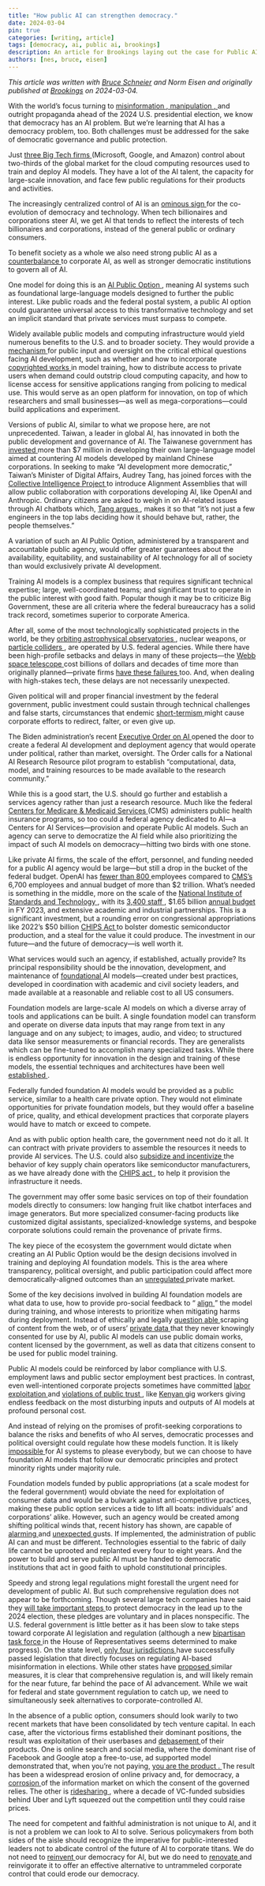```yaml
---
title: "How public AI can strengthen democracy."
date: 2024-03-04
pin: true
categories: [writing, article]
tags: [democracy, ai, public ai, brookings]
description: An article for Brookings laying out the case for Public AI as a tool to strengthen democracy.
authors: [nes, bruce, eisen]
---
```


*This article was written with [Bruce Schneier](https://www.schneier.com) and Norm Eisen and originally published at [Brookings](https://www.brookings.edu/articles/how-public-ai-can-strengthen-democracy/) on 2024-03-04.*


<p>
  With the world&rsquo;s focus turning to
  <a href="https://abcnews.go.com/Politics/ai-political-campaigns-raising-red-flags-2024-election/story?id=102480464" target="_blank">
      misinformation
  </a>
  <u>
      ,
  </u>
  <a href="https://www.washingtonpost.com/technology/2023/10/26/ai-election-2024-deepfake-pledge/" target="_blank">
      manipulation
  </a>
  <u>
      ,
  </u>
    and outright propaganda ahead of the 2024 U.S. presidential election, we know that democracy has an AI problem. But we&rsquo;re learning that AI has a democracy problem, too. Both challenges must be addressed for the sake of democratic governance and public protection.
</p>
<p>
  Just
  <a href="https://www.srgresearch.com/articles/quarterly-cloud-market-once-again-grows-by-10-billion-from-2022-meanwhile-little-change-at-the-top" target="_blank">
      three Big Tech firms
  </a>
    (Microsoft, Google, and Amazon) control about two-thirds of the global market for the cloud computing resources used to train and deploy AI models. They have a lot of the AI talent, the capacity for large-scale innovation, and face few public regulations for their products and activities.
</p>
<p>
  The increasingly centralized control of AI is an
  <a href="https://www.nytimes.com/2023/06/09/opinion/ai-big-tech-microsoft-google-duopoly.html" target="_blank">
      ominous sign
  </a>
    for the co-evolution of democracy and technology. When tech billionaires and corporations steer AI, we get AI that tends to reflect the interests of tech billionaires and corporations, instead of the general public or ordinary consumers.
</p>
<p>
  To benefit society as a whole we also need strong public AI as a
  <a href="https://slate.com/technology/2023/04/ai-public-option.html" target="_blank">
      counterbalance
  </a>
    to corporate AI, as well as stronger democratic institutions to govern all of AI.
</p>
<p>
  One model for doing this is an
  <a href="https://foreignpolicy.com/2023/06/12/ai-regulation-technology-us-china-eu-governance/" target="_blank">
      AI Public Option
  </a>
    , meaning AI systems such as foundational large-language models designed to further the public interest. Like public roads and the federal postal system, a public AI option could guarantee universal access to this transformative technology and set an implicit standard that private services must surpass to compete.
</p>
<p>
  Widely available public models and computing infrastructure would yield numerous benefits to the U.S. and to broader society. They would provide a
  <a href="https://foreignpolicy.com/2023/06/12/ai-regulation-technology-us-china-eu-governance/" target="_blank">
      mechanism
  </a>
    for public input and oversight on the critical ethical questions facing AI development, such as whether and how to incorporate
  <a href="https://www.theverge.com/23444685/generative-ai-copyright-infringement-legal-fair-use-training-data" target="_blank">
      copyrighted works
  </a>
    in model training, how to distribute access to private users when demand could outstrip cloud computing capacity, and how to license access for sensitive applications ranging from policing to medical use. This would serve as an open platform for innovation, on top of which researchers and small businesses&mdash;as well as mega-corporations&mdash;could build applications and experiment.
</p>
<p>
  Versions of public AI, similar to what we propose here, are not unprecedented. Taiwan, a leader in global AI, has innovated in both the public development and governance of AI. The Taiwanese government has
  <a href="https://www.bloomberg.com/news/articles/2024-01-25/taiwan-builds-own-ai-language-model-to-counter-china-s-influence" target="_blank">
      invested
  </a>
    more than $7 million in developing their own large-language model aimed at countering AI models developed by mainland Chinese corporations. In seeking to make &ldquo;AI development more democratic,&rdquo; Taiwan&rsquo;s Minister of Digital Affairs, Audrey Tang, has joined forces with the
  <a href="https://cip.org/alignmentassemblies" target="_blank">
      Collective Intelligence Project
  </a>
    to introduce Alignment Assemblies that will allow public collaboration with corporations developing AI, like OpenAI and Anthropic. Ordinary citizens are asked to weigh in on AI-related issues through AI chatbots which,
  <a href="https://time.com/collection/time100-ai/6308288/audrey-tang/" target="_blank">
      Tang argues
  </a>
    , makes it so that &ldquo;it&rsquo;s not just a few engineers in the top labs deciding how it should behave but, rather, the people themselves.&rdquo;
</p>
<p>
  A variation of such an AI Public Option, administered by a transparent and accountable public agency, would offer greater guarantees about the availability, equitability, and sustainability of AI technology for all of society than would exclusively private AI development.
</p>
<p>
  Training AI models is a complex business that requires significant technical expertise; large, well-coordinated teams; and significant trust to operate in the public interest with good faith. Popular though it may be to criticize Big Government, these are all criteria where the federal bureaucracy has a solid track record, sometimes superior to corporate America.
</p>
<p>
  After all, some of the most technologically sophisticated projects in the world, be they
  <a href="https://webb.nasa.gov/" target="_blank">
      orbiting astrophysical observatories
  </a>
    , nuclear weapons, or
  <a href="https://www.fnal.gov/" target="_blank">
      particle colliders
  </a>
    , are operated by U.S. federal agencies. While there have been high-profile setbacks and delays in many of these projects&mdash;the
  <a href="https://www.nytimes.com/2021/12/23/science/webb-nasa-launch-delay.html" target="_blank">
      Webb space telescope
  </a>
    cost billions of dollars and decades of time more than originally planned&mdash;private firms
  <a href="https://www.theverge.com/2019/11/26/20977968/google-graveyard-products-shut-down-dead-not-supported-discontinues-spring-cleaning" target="_blank">
      have
  </a>
  <a href="https://www.npr.org/2022/12/29/1145297807/crypto-crash-ftx-cryptocurrency-bitcoin" target="_blank">
      these
  </a>
  <a href="https://gizmodo.com/instagram-facebook-mark-zuckerberg-whatsapp-ai-1850232199" target="_blank">
      failures
  </a>
    too. And, when dealing with high-stakes tech, these delays are not necessarily unexpected.
</p>
<p>
  Given political will and proper financial investment by the federal government, public investment could sustain through technical challenges and false starts, circumstances that endemic
  <a href="https://www.forbes.com/sites/markmurphy/2022/09/12/short-termism-is-hurting-companies-and-costing-lives/?sh=7fbb66d79518" target="_blank">
      short-termism
  </a>
    might cause corporate efforts to redirect, falter, or even give up.
</p>
<p>
  The Biden administration&rsquo;s recent
  <a href="https://www.presidency.ucsb.edu/documents/executive-order-14110-safe-secure-and-trustworthy-development-and-use-artificial" target="_blank">
      Executive Order on AI
  </a>
    opened the door to create a federal AI development and deployment agency that would operate under political, rather than market, oversight. The Order calls for a National AI Research Resource pilot program to establish &ldquo;computational, data, model, and training resources to be made available to the research community.&rdquo;
</p>
<p>
  While this is a good start, the U.S. should go further and establish a services agency rather than just a research resource. Much like the federal
  <a href="https://www.medicare.gov/Pubs/pdf/11306-Medicare-Medicaid.pdf" target="_blank">
      Centers for Medicare &amp; Medicaid Services
  </a>
    (CMS) administers public health insurance programs, so too could a federal agency dedicated to AI&mdash;a Centers for AI Services&mdash;provision and operate Public AI models. Such an agency can serve to democratize the AI field while also prioritizing the impact of such AI models on democracy&mdash;hitting two birds with one stone.
</p>
<p>
  Like private AI firms, the scale of the effort, personnel, and funding needed for a public AI agency would be large&mdash;but still a drop in the bucket of the federal budget. OpenAI has
  <a href="https://www.wired.com/story/openai-staff-walk-protest-sam-altman/" target="_blank">
      fewer than 800
  </a>
    employees compared to
  <a href="https://www.cms.gov/files/document/cms-financial-report-fiscal-year-2023.pdf-0#:~:text=CMS%20has%20outlays%20of%20approximately,its%20work%20through%20third%20parties." target="_blank">
      CMS&rsquo;s
  </a>
    6,700 employees and annual budget of more than $2 trillion. What&rsquo;s needed is something in the middle, more on the scale of the
  <a href="https://www.nist.gov/director/pao/nist-general-information" target="_blank">
      National Institute of Standards and Technology
  </a>
    , with its
  <a href="https://www.nist.gov/director/pao/nist-general-information" target="_blank">
      3,400 staff
  </a>
    , $1.65 billion
  <a href="https://ww2.aip.org/fyi/2023/fy23-budget-outcomes-nist" target="_blank">
      annual budget
  </a>
    in FY 2023, and extensive academic and industrial partnerships. This is a significant investment, but a rounding error on congressional appropriations like 2022&rsquo;s $50 billion
  <a href="https://crsreports.congress.gov/product/pdf/R/R47523" target="_blank">
      CHIPS Act
  </a>
    to bolster domestic semiconductor production, and a steal for the value it could produce. The investment in our future&mdash;and the future of democracy&mdash;is well worth it.
</p>
<p>
  What services would such an agency, if established, actually provide? Its principal responsibility should be the innovation, development, and maintenance of
  <a href="https://www.adalovelaceinstitute.org/resource/foundation-models-explainer/" target="_blank">
      foundational
  </a>
    AI models&mdash;created under best practices, developed in coordination with academic and civil society leaders, and made available at a reasonable and reliable cost to all US consumers.
</p>
<p>
  Foundation models are large-scale AI models on which a diverse array of tools and applications can be built. A single foundation model can transform and operate on diverse data inputs that may range from text in any language and on any subject; to images, audio, and video; to structured data like sensor measurements or financial records. They are generalists which can be fine-tuned to accomplish many specialized tasks. While there is endless opportunity for innovation in the design and training of these models, the essential techniques and architectures have been well
  <a href="https://arxiv.org/pdf/2309.10020.pdf" target="_blank">
      established
  </a>
    .
</p>
<p>
  Federally funded foundation AI models would be provided as a public service, similar to a health care private option. They would not eliminate opportunities for private foundation models, but they would offer a baseline of price, quality, and ethical development practices that corporate players would have to match or exceed to compete.
</p>
<p>
  And as with public option health care, the government need not do it all. It can contract with private providers to assemble the resources it needs to provide AI services. The U.S. could also
  <a href="https://www.pwc.com/us/en/library/chips-act.html" target="_blank">
      subsidize and incentivize
  </a>
    the behavior of key supply chain operators like semiconductor manufacturers, as we have already done with the
  <a href="https://www.congress.gov/bill/117th-congress/house-bill/4346" target="_blank">
      CHIPS act
  </a>
    , to help it provision the infrastructure it needs.
</p>
<p>
  The government may offer some basic services on top of their foundation models directly to consumers: low hanging fruit like chatbot interfaces and image generators. But more specialized consumer-facing products like customized digital assistants, specialized-knowledge systems, and bespoke corporate solutions could remain the provenance of private firms.
</p>
<p>
  The key piece of the ecosystem the government would dictate when creating an AI Public Option would be the design decisions involved in training and deploying AI foundation models. This is the area where transparency, political oversight, and public participation could affect more democratically-aligned outcomes than an
  <a href="https://www.nytimes.com/2023/03/03/business/dealbook/lawmakers-ai-regulations.html" target="_blank">
      unregulated
  </a>
    private market.
</p>
<p>
  Some of the key decisions involved in building AI foundation models are what data to use, how to provide pro-social feedback to &ldquo;
  <a href="https://openai.com/blog/our-approach-to-alignment-research" target="_blank">
      align
  </a>
    &rdquo; the model during training, and whose interests to prioritize when mitigating harms during deployment. Instead of ethically and legally
  <a href="https://www.theverge.com/23444685/generative-ai-copyright-infringement-legal-fair-use-training-data" target="_blank">
      question
  </a>
  <a href="https://www.theverge.com/23444685/generative-ai-copyright-infringement-legal-fair-use-training-data" target="_blank">
      able
  </a>
    scraping of content from the web, or of users&rsquo;
  <a href="https://www.wired.com/story/facebook-trains-ai-your-data-opt-out/#:~:text=on%20Your%20Data.-,Opting%20Out%20May%20Be%20Futile,is%20the%20operative%20word%20here." target="_blank">
      private data
  </a>
    that they never knowingly consented for use by AI, public AI models can use public domain works, content licensed by the government, as well as data that citizens consent to be used for public model training.
</p>
<p>
  Public AI models could be reinforced by labor compliance with U.S. employment laws and public sector employment best practices. In contrast, even well-intentioned corporate projects sometimes have committed
  <a href="https://peopleofcolorintech.com/articles/big-tech-under-fire-democratic-lawmakers-probe-ceos-over-ai-ghost-worker-exploitation/" target="_blank">
      labor exploitation
  </a>
    and
  <a href="https://www.nytimes.com/2019/09/04/technology/google-youtube-fine-ftc.html" target="_blank">
      violations
  </a>
  <a href="https://www.ftc.gov/news-events/news/press-releases/2019/07/ftc-imposes-5-billion-penalty-sweeping-new-privacy-restrictions-facebook" target="_blank">
      of
  </a>
  <a href="https://www.bloomberg.com/news/articles/2021-07-30/amazon-given-record-888-million-eu-fine-for-data-privacy-breach" target="_blank">
      public
  </a>
  <a href="https://www.cnbc.com/2022/09/27/sec-fines-oracle-23-million-alleging-the-company-bribed-foreign-officials.html" target="_blank">
      trust
  </a>
    , like
  <a href="https://www.theguardian.com/technology/2023/aug/02/ai-chatbot-training-human-toll-content-moderator-meta-openai" target="_blank">
      Kenyan
  </a>
    gig workers giving endless feedback on the most disturbing inputs and outputs of AI models at profound personal cost.
</p>
<p>
  And instead of relying on the promises of profit-seeking corporations to balance the risks and benefits of who AI serves, democratic processes and political oversight could regulate how these models function. It is likely
  <a href="https://arxiv.org/abs/2310.16048" target="_blank">
      impossible
  </a>
    for AI systems to please everybody, but we can choose to have foundation AI models that follow our democratic principles and protect minority rights under majority rule.
</p>
<p>
  Foundation models funded by public appropriations (at a scale modest for the federal government) would obviate the need for exploitation of consumer data and would be a bulwark against anti-competitive practices, making these public option services a tide to lift all boats: individuals&rsquo; and corporations&rsquo; alike. However, such an agency would be created among shifting political winds that, recent history has shown, are capable of
  <a href="https://www.brennancenter.org/our-work/analysis-opinion/how-supreme-court-case-could-upend-consumer-financial-protection-bureau" target="_blank">
      alarming
  </a>
    and
  <a href="https://www.washingtonpost.com/entertainment/books/michael-lewiss-latest--available-only-as-an-audiobook--offers-a-severe-weather-warning/2018/08/02/43b6d078-95b0-11e8-a679-b09212fb69c2_story.html" target="_blank">
      unexpected
  </a>
    gusts. If implemented, the administration of public AI can and must be different. Technologies essential to the fabric of daily life cannot be uprooted and replanted every four to eight years. And the power to build and serve public AI must be handed to democratic institutions that act in good faith to uphold constitutional principles.
</p>
<p>
  Speedy and strong legal regulations might forestall the urgent need for development of public AI. But such comprehensive regulation does not appear to be forthcoming. Though several large tech companies have said they
  <a href="https://abcnews.go.com/US/wireStory/tech-companies-plan-sign-accord-combat-ai-generated-107207104" target="_blank">
      will take important steps
  </a>
    to protect democracy in the lead up to the 2024 election, these pledges are voluntary and in places nonspecific. The U.S. federal government is little better as it has been slow to take steps toward corporate AI legislation and regulation (although a new
  <a href="https://lieu.house.gov/media-center/press-releases/house-launches-bipartisan-task-force-artificial-intelligence" target="_blank">
      bipartisan task force
  </a>
    in the House of Representatives seems determined to make progress). On the state level,
  <a href="https://www.brennancenter.org/our-work/research-reports/states-take-lead-regulating-artificial-intelligence#:~:text=Several%20states%20have%20passed%20(California,the%20outcome%20of%20an%20election." target="_blank">
      only four jurisdictions
  </a>
    have successfully passed legislation that directly focuses on regulating AI-based misinformation in elections. While other states have
  <a href="https://www.citizen.org/article/tracker-legislation-on-deepfakes-in-elections/" target="_blank">
      proposed
  </a>
    similar measures, it is clear that comprehensive regulation is, and will likely remain for the near future, far behind the pace of AI advancement. While we wait for federal and state government regulation to catch up, we need to simultaneously seek alternatives to corporate-controlled AI.
</p>
<p>
  In the absence of a public option, consumers should look warily to two recent markets that have been consolidated by tech venture capital. In each case, after the victorious firms established their dominant positions, the result was exploitation of their userbases and
  <a href="https://www.wired.com/story/tiktok-platforms-cory-doctorow/" target="_blank">
      debasement
  </a>
    of their products. One is online search and social media, where the dominant rise of Facebook and Google atop a free-to-use, ad supported model demonstrated that, when you&rsquo;re not paying,
  <a href="https://www.forbes.com/sites/marketshare/2012/03/05/if-youre-not-paying-for-it-you-become-the-product/?sh=6c8950ff5d6e" target="_blank">
      you are the product
  </a>
  <u>
      .
  </u>
    The result has been a widespread erosion of online privacy and, for democracy, a
  <a href="https://www.theatlantic.com/ideas/archive/2022/07/social-media-harm-facebook-meta-response/670975/" target="_blank">
      corrosion
  </a>
    of the information market on which the consent of the governed relies. The other is
  <a href="https://slate.com/business/2022/05/uber-subsidy-lyft-cheap-rides.html" target="_blank">
      ridesharing
  </a>
    , where a decade of VC-funded subsidies behind Uber and Lyft squeezed out the competition until they could raise prices.
</p>
<p>
  The need for competent and faithful administration is not unique to AI, and it is not a problem we can look to AI to solve. Serious policymakers from both sides of the aisle should recognize the imperative for public-interested leaders not to abdicate control of the future of AI to corporate titans. We do not need to
  <a href="https://www.belfercenter.org/publication/we-dont-need-reinvent-our-democracy-save-it-ai" target="_blank">
      reinvent
  </a>
    our democracy for AI, but we do need to
  <a href="https://www.washingtonpost.com/opinions/2023/01/31/danielle-allen-american-democracy-renovation-series/" target="_blank">
    <u>
        renovate
    </u>
  </a>
    and reinvigorate it to offer an effective alternative to untrammeled corporate control that could erode our democracy.
</p>
